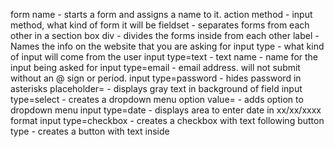 form name - starts a form and assigns a name to it.
action method - input method, what kind of form it will be
fieldset - separates forms from each other in a section box
div - divides the forms inside from each other
label - Names the info on the website that you are asking for
input type - what kind of input will come from the user
input type=text - text
name - name for the input being asked for
input type=email - email address. will not submit without an @ sign or period.
input type=password - hides password in asterisks
placeholder= - displays gray text in background of field
input type=select - creates a dropdown menu
option value= - adds option to dropdown menu
input type=date - displays area to enter date in xx/xx/xxxx format
input type=checkbox - creates a checkbox with text following
button type - creates a button with text inside